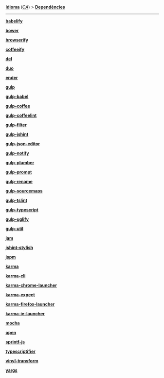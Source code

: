 **[Idioma][1]** (*[CA][2]*) > **[Dependències][3]**

***

**[babelify][4]**

**[bower][5]**

**[browserify][6]**

**[coffeeify][7]**

**[del][8]**

**[duo][9]**

**[ender][10]**

**[gulp][11]**

**[gulp-babel][12]**

**[gulp-coffee][13]**

**[gulp-coffeelint][14]**

**[gulp-filter][15]**

**[gulp-jshint][16]**

**[gulp-json-editor][17]**

**[gulp-notify][18]**

**[gulp-plumber][19]**

**[gulp-prompt][20]**

**[gulp-rename][21]**

**[gulp-sourcemaps][22]**

**[gulp-tslint][23]**

**[gulp-typescript][24]**

**[gulp-uglify][25]**

**[gulp-util][26]**

**[jam][27]**

**[jshint-stylish][28]**

**[jspm][29]**

**[karma][30]**

**[karma-cli][31]**

**[karma-chrome-launcher][32]**

**[karma-expect][33]**

**[karma-firefox-launcher][34]**

**[karma-ie-launcher][35]**

**[mocha][36]**

**[open][37]**

**[sprintf-js][38]**

**[typescriptifier][39]**

**[vinyl-transform][40]**

**[yargs][41]**

[1]: Select-your-language
[2]: CA-Inici
[3]: CA-Dependencies
[4]: https://www.npmjs.com/package/babelify
[5]: http://bower.io/
[6]: https://www.npmjs.com/package/browserify
[7]: https://www.npmjs.com/package/coffeeify
[8]: https://www.npmjs.com/package/del
[9]: http://duojs.org/
[10]: https://github.com/ender-js/ender-js
[11]: https://www.npmjs.com/package/gulp
[12]: https://www.npmjs.com/package/gulp-babel
[13]: https://www.npmjs.com/package/gulp-coffee
[14]: https://www.npmjs.com/package/gulp-coffeelint
[15]: https://www.npmjs.com/package/gulp-filter
[16]: https://www.npmjs.com/package/gulp-jshint
[17]: https://www.npmjs.com/package/gulp-json-editor
[18]: https://www.npmjs.com/package/gulp-notify
[19]: https://www.npmjs.com/package/gulp-plumber
[20]: https://www.npmjs.com/package/gulp-prompt
[21]: https://www.npmjs.com/package/gulp-rename
[22]: https://www.npmjs.com/package/gulp-sourcemaps
[23]: https://www.npmjs.com/package/gulp-tslint
[24]: https://www.npmjs.com/package/gulp-typescript
[25]: https://www.npmjs.com/package/gulp-uglify
[26]: https://github.com/gulpjs/gulp-util
[27]: http://jamjs.org/
[28]: https://www.npmjs.com/package/jshint-stylish
[29]: http://jspm.io/
[30]: http://karma-runner.github.io/
[31]: https://www.npmjs.com/package/karma-cli
[32]: https://www.npmjs.com/package/karma-chrome-launcher
[33]: https://www.npmjs.com/package/karma-expect
[34]: https://www.npmjs.com/package/karma-firefox-launcher
[35]: https://www.npmjs.com/package/karma-ie-launcher
[36]: http://mochajs.org/
[37]: https://www.npmjs.com/package/open
[38]: https://www.npmjs.com/package/sprintf-js
[39]: https://www.npmjs.com/package/typescriptifier
[40]: https://www.npmjs.com/package/vinyl-transform
[41]: https://www.npmjs.com/package/yargs